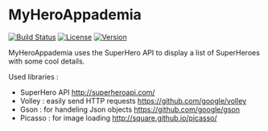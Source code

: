 # MyHeroAppademia

[![Build Status](https://img.shields.io/travis/Yougourta/MyHeroAppademia/master.svg?style=flat-square)](https://travis-ci.org/Yougourta/SmartRecruit)
[![License](https://img.shields.io/github/license/Yougourta/MyHeroAppademia.svg?style=flat-square)](LICENSE)
[![Version](https://img.shields.io/github/tag/Yougourta/MyHeroAppademia.svg?label=version&style=flat-square)](build.gradle)

MyHeroAppademia uses the SuperHero API to display a list of SuperHeroes with some cool details.

Used libraries : 
  - SuperHero API http://superheroapi.com/
  - Volley : easily send HTTP requests https://github.com/google/volley
  - Gson : for handeling Json objects https://github.com/google/gson
  - Picasso : for image loading http://square.github.io/picasso/
